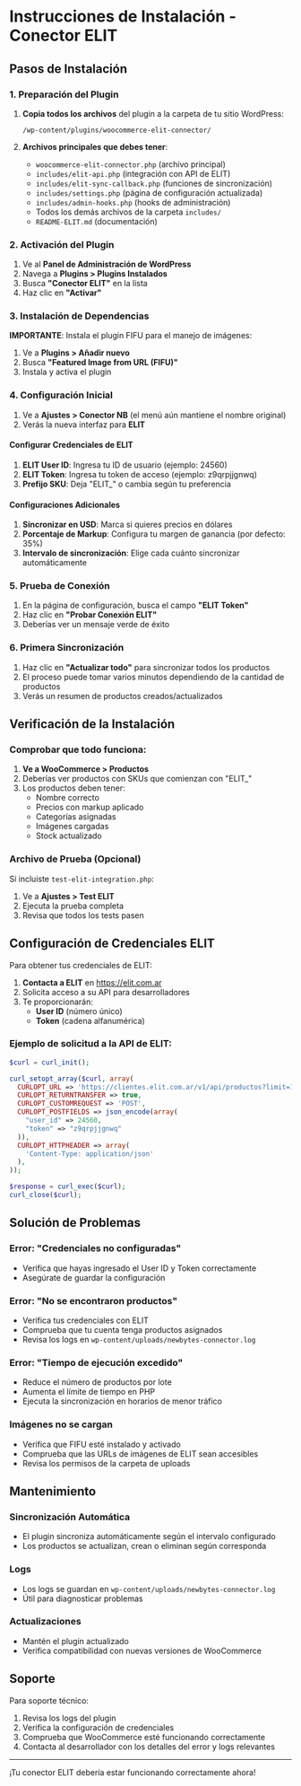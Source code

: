 # Instrucciones de Instalación - Conector ELIT

## Pasos de Instalación

### 1. Preparación del Plugin

1. **Copia todos los archivos** del plugin a la carpeta de tu sitio WordPress:
   ```
   /wp-content/plugins/woocommerce-elit-connector/
   ```

2. **Archivos principales que debes tener**:
   - `woocommerce-elit-connector.php` (archivo principal)
   - `includes/elit-api.php` (integración con API de ELIT)
   - `includes/elit-sync-callback.php` (funciones de sincronización)
   - `includes/settings.php` (página de configuración actualizada)
   - `includes/admin-hooks.php` (hooks de administración)
   - Todos los demás archivos de la carpeta `includes/`
   - `README-ELIT.md` (documentación)

### 2. Activación del Plugin

1. Ve al **Panel de Administración de WordPress**
2. Navega a **Plugins > Plugins Instalados**
3. Busca **"Conector ELIT"** en la lista
4. Haz clic en **"Activar"**

### 3. Instalación de Dependencias

**IMPORTANTE**: Instala el plugin FIFU para el manejo de imágenes:

1. Ve a **Plugins > Añadir nuevo**
2. Busca **"Featured Image from URL (FIFU)"**
3. Instala y activa el plugin

### 4. Configuración Inicial

1. Ve a **Ajustes > Conector NB** (el menú aún mantiene el nombre original)
2. Verás la nueva interfaz para **ELIT**

#### Configurar Credenciales de ELIT

1. **ELIT User ID**: Ingresa tu ID de usuario (ejemplo: 24560)
2. **ELIT Token**: Ingresa tu token de acceso (ejemplo: z9qrpjjgnwq)
3. **Prefijo SKU**: Deja "ELIT_" o cambia según tu preferencia

#### Configuraciones Adicionales

1. **Sincronizar en USD**: Marca si quieres precios en dólares
2. **Porcentaje de Markup**: Configura tu margen de ganancia (por defecto: 35%)
3. **Intervalo de sincronización**: Elige cada cuánto sincronizar automáticamente

### 5. Prueba de Conexión

1. En la página de configuración, busca el campo **"ELIT Token"**
2. Haz clic en **"Probar Conexión ELIT"**
3. Deberías ver un mensaje verde de éxito

### 6. Primera Sincronización

1. Haz clic en **"Actualizar todo"** para sincronizar todos los productos
2. El proceso puede tomar varios minutos dependiendo de la cantidad de productos
3. Verás un resumen de productos creados/actualizados

## Verificación de la Instalación

### Comprobar que todo funciona:

1. **Ve a WooCommerce > Productos**
2. Deberías ver productos con SKUs que comienzan con "ELIT_"
3. Los productos deben tener:
   - Nombre correcto
   - Precios con markup aplicado
   - Categorías asignadas
   - Imágenes cargadas
   - Stock actualizado

### Archivo de Prueba (Opcional)

Si incluiste `test-elit-integration.php`:

1. Ve a **Ajustes > Test ELIT**
2. Ejecuta la prueba completa
3. Revisa que todos los tests pasen

## Configuración de Credenciales ELIT

Para obtener tus credenciales de ELIT:

1. **Contacta a ELIT** en https://elit.com.ar
2. Solicita acceso a su API para desarrolladores
3. Te proporcionarán:
   - **User ID** (número único)
   - **Token** (cadena alfanumérica)

### Ejemplo de solicitud a la API de ELIT:

```php
$curl = curl_init();

curl_setopt_array($curl, array(
  CURLOPT_URL => 'https://clientes.elit.com.ar/v1/api/productos?limit=100',
  CURLOPT_RETURNTRANSFER => true,
  CURLOPT_CUSTOMREQUEST => 'POST',
  CURLOPT_POSTFIELDS => json_encode(array(
    "user_id" => 24560,
    "token" => "z9qrpjjgnwq"
  )),
  CURLOPT_HTTPHEADER => array(
    'Content-Type: application/json'
  ),
));

$response = curl_exec($curl);
curl_close($curl);
```

## Solución de Problemas

### Error: "Credenciales no configuradas"
- Verifica que hayas ingresado el User ID y Token correctamente
- Asegúrate de guardar la configuración

### Error: "No se encontraron productos"
- Verifica tus credenciales con ELIT
- Comprueba que tu cuenta tenga productos asignados
- Revisa los logs en `wp-content/uploads/newbytes-connector.log`

### Error: "Tiempo de ejecución excedido"
- Reduce el número de productos por lote
- Aumenta el límite de tiempo en PHP
- Ejecuta la sincronización en horarios de menor tráfico

### Imágenes no se cargan
- Verifica que FIFU esté instalado y activado
- Comprueba que las URLs de imágenes de ELIT sean accesibles
- Revisa los permisos de la carpeta de uploads

## Mantenimiento

### Sincronización Automática
- El plugin sincroniza automáticamente según el intervalo configurado
- Los productos se actualizan, crean o eliminan según corresponda

### Logs
- Los logs se guardan en `wp-content/uploads/newbytes-connector.log`
- Útil para diagnosticar problemas

### Actualizaciones
- Mantén el plugin actualizado
- Verifica compatibilidad con nuevas versiones de WooCommerce

## Soporte

Para soporte técnico:
1. Revisa los logs del plugin
2. Verifica la configuración de credenciales
3. Comprueba que WooCommerce esté funcionando correctamente
4. Contacta al desarrollador con los detalles del error y logs relevantes

---

¡Tu conector ELIT debería estar funcionando correctamente ahora!
